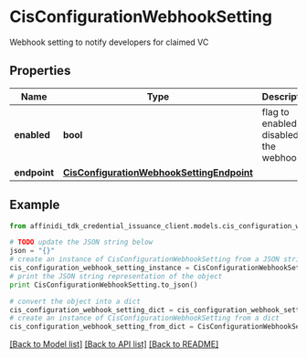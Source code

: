 # CisConfigurationWebhookSetting

Webhook setting to notify developers for claimed VC

## Properties

| Name         | Type                                                                                    | Description                             | Notes              |
| ------------ | --------------------------------------------------------------------------------------- | --------------------------------------- | ------------------ |
| **enabled**  | **bool**                                                                                | flag to enabled or disabled the webhook | [default to False] |
| **endpoint** | [**CisConfigurationWebhookSettingEndpoint**](CisConfigurationWebhookSettingEndpoint.md) |                                         | [optional]         |

## Example

```python
from affinidi_tdk_credential_issuance_client.models.cis_configuration_webhook_setting import CisConfigurationWebhookSetting

# TODO update the JSON string below
json = "{}"
# create an instance of CisConfigurationWebhookSetting from a JSON string
cis_configuration_webhook_setting_instance = CisConfigurationWebhookSetting.from_json(json)
# print the JSON string representation of the object
print CisConfigurationWebhookSetting.to_json()

# convert the object into a dict
cis_configuration_webhook_setting_dict = cis_configuration_webhook_setting_instance.to_dict()
# create an instance of CisConfigurationWebhookSetting from a dict
cis_configuration_webhook_setting_from_dict = CisConfigurationWebhookSetting.from_dict(cis_configuration_webhook_setting_dict)
```

[[Back to Model list]](../README.md#documentation-for-models) [[Back to API list]](../README.md#documentation-for-api-endpoints) [[Back to README]](../README.md)
